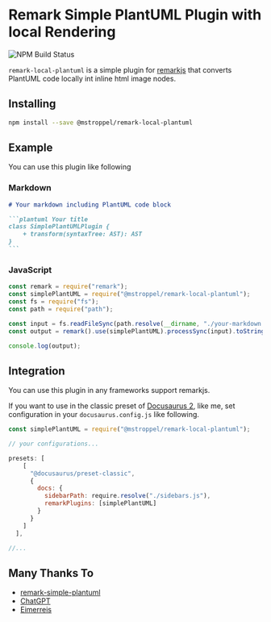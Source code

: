 
# Remark Simple PlantUML Plugin with local Rendering

![NPM Build Status](https://github.com/mstroppel/remark-local-plantuml/actions/workflows/npmbuild.yml/badge.svg)

`remark-local-plantuml` is a simple plugin for [remarkjs](https://github.com/remarkjs/remark) that converts PlantUML code locally int inline html image nodes.

## Installing

```bash
npm install --save @mstroppel/remark-local-plantuml
```

## Example

You can use this plugin like following

### Markdown

````markdown
# Your markdown including PlantUML code block

```plantuml Your title
class SimplePlantUMLPlugin {
    + transform(syntaxTree: AST): AST
}
```
````

### JavaScript

```javascript
const remark = require("remark");
const simplePlantUML = require("@mstroppel/remark-local-plantuml");
const fs = require("fs");
const path = require("path");

const input = fs.readFileSync(path.resolve(__dirname, "./your-markdown.md")).toString();
const output = remark().use(simplePlantUML).processSync(input).toString();

console.log(output);
```

## Integration

You can use this plugin in any frameworks support remarkjs.

If you want to use in the classic preset of [Docusaurus 2](https://v2.docusaurus.io/), like me, set configuration in your `docusaurus.config.js` like following.

```javascript
const simplePlantUML = require("@mstroppel/remark-local-plantuml");

// your configurations...

presets: [
    [
      "@docusaurus/preset-classic",
      {
        docs: {
          sidebarPath: require.resolve("./sidebars.js"),
          remarkPlugins: [simplePlantUML]
        }
      }
    ]
  ],

//...
```

## Many Thanks To

- [remark-simple-plantuml](https://github.com/akebifiky/remark-simple-plantuml)
- [ChatGPT](https://chat.openai.com/)
- [Eimerreis](https://github.com/eimerreis)
